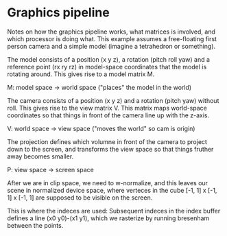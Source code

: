 # Graphics pipeline
Notes on how the graphics pipeline works, what matrices
is involved, and which processor is doing what. This example
assumes a free-floating first person camera and a simple
model (imagine a tetrahedron or something).

The model consists of a position (x y z), a rotation
(pitch roll yaw) and a reference point (rx ry rz) in
model-space coordinates that the model is rotating around.
This gives rise to a model matrix M.

M: model space -> world space ("places" the model in the world)

The camera consists of a position (x y z) and a rotation
(pitch yaw) without roll.
This gives rise to the view matrix V. This matrix maps
world-space coordinates so that things in front of the
camera line up with the z-axis.

V: world space -> view space ("moves the world" so cam is origin)

The projection defines which volumne in front of the camera
to project down to the screen, and transforms the view space
so that things fruther away becomes smaller.

P: view space -> screen space

After we are in clip space, we need to w-normalize, and this
leaves our scene in normalized device space, where verteces
in the cube [-1, 1] x [-1, 1] x [-1, 1] are supposed to be 
visible on the screen.

This is where the indeces are used: Subsequent indeces in the
index buffer defines a line (x0 y0)-(x1 y1), which we rasterize
by running bresenham between the points.
